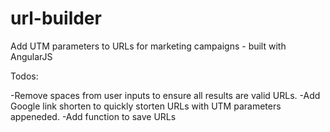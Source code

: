 url-builder
===========

Add UTM parameters to URLs for marketing campaigns - built with AngularJS

Todos: 

-Remove spaces from user inputs to ensure all results are valid URLs.
-Add Google link shorten to quickly storten URLs with UTM parameters appeneded. 
-Add function to save URLs
